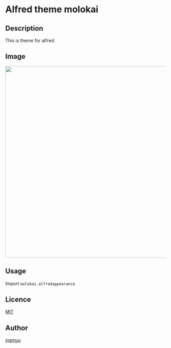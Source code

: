 Alfred theme molokai
====


## Description
This is theme for alfred.

## Image

<img src="https://user-images.githubusercontent.com/8310973/45254616-3b976f00-b3b6-11e8-891e-8a60fc1e98cc.png" width="600px">

## Usage
Import `molokai.alfredappearance`

## Licence

[MIT](https://github.com/tcnksm/tool/blob/master/LICENCE)

## Author

[inamuu](https://github.com/inamuu)
